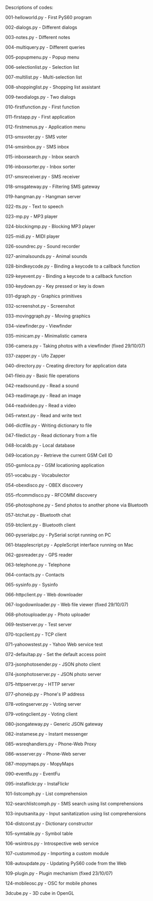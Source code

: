 Descriptions of codes:



001-helloworld.py - First PyS60 program

002-dialogs.py - Different dialogs

003-notes.py - Different notes

004-multiquery.py - Different queries

005-popupmenu.py - Popup menu

006-selectionlist.py - Selection list

007-multilist.py - Multi-selection list

008-shoppinglist.py - Shopping list assistant

009-twodialogs.py - Two dialogs

010-firstfunction.py - First function

011-firstapp.py - First application

012-firstmenus.py - Application menu

013-smsvoter.py - SMS voter

014-smsinbox.py - SMS inbox

015-inboxsearch.py - Inbox search

016-inboxsorter.py - Inbox sorter

017-smsreceiver.py - SMS receiver

018-smsgateway.py - Filtering SMS gateway

019-hangman.py - Hangman server

022-tts.py - Text to speech

023-mp.py - MP3 player

024-blockingmp.py - Blocking MP3 player

025-midi.py - MIDI player

026-soundrec.py - Sound recorder

027-animalsounds.py - Animal sounds

028-bindkeycode.py - Binding a keycode to a callback function

029-keyevent.py - Binding a keycode to a callback function

030-keydown.py - Key pressed or key is down

031-dgraph.py - Graphics primitives

032-screenshot.py - Screenshot

033-movinggraph.py - Moving graphics

034-viewfinder.py - Viewfinder

035-minicam.py - Minimalistic camera

036-camera.py - Taking photos with a viewfinder (fixed 29/10/07)

037-zapper.py - Ufo Zapper

040-directory.py - Creating directory for application data

041-fileio.py - Basic file operations

042-readsound.py - Read a sound

043-readimage.py - Read an image

044-readvideo.py - Read a video

045-rwtext.py - Read and write text

046-dictfile.py - Writing dictionary to file

047-filedict.py - Read dictionary from a file

048-localdb.py - Local database

049-location.py - Retrieve the current GSM Cell ID

050-gsmloca.py - GSM locationing application

051-vocabu.py - Vocabulector

054-obexdisco.py - OBEX discovery

055-rfcommdisco.py - RFCOMM discovery

056-photosphone.py - Send photos to another phone via Bluetooth

057-btchat.py - Bluetooth chat

059-btclient.py - Bluetooth client

060-pyserialpc.py - PySerial script running on PC

061-btapplescript.py - AppleScript interface running on Mac

062-gpsreader.py - GPS reader

063-telephone.py - Telephone

064-contacts.py - Contacts

065-sysinfo.py - Sysinfo

066-httpclient.py - Web downloader

067-logodownloader.py - Web file viewer (fixed 29/10/07)

068-photouploader.py - Photo uploader

069-testserver.py - Test server

070-tcpclient.py - TCP client

071-yahoowstest.py - Yahoo Web service test

072-defaultap.py - Set the default access point

073-jsonphotosender.py - JSON photo client

074-jsonphotoserver.py - JSON photo server

075-httpserver.py - HTTP server

077-phoneip.py - Phone's IP address

078-votingserver.py - Voting server

079-votingclient.py - Voting client

080-jsongateway.py - Generic JSON gateway

082-instamese.py - Instant messenger

085-wsreqhandlers.py - Phone-Web Proxy

086-wsserver.py - Phone-Web server

087-mopymaps.py - MopyMaps

090-eventfu.py - EventFu

095-instaflickr.py - InstaFlickr

101-listcomph.py - List comprehension

102-searchlistcomph.py - SMS search using list comprehensions

103-inputsanita.py - Input sanitatization using list comprehensions

104-distconst.py - Dictionary constructor

105-symtable.py - Symbol table

106-wsintros.py - Introspective web service

107-custommod.py - Importing a custom module

108-autoupdate.py - Updating PyS60 code from the Web

109-plugin.py - Plugin mechanism (fixed 23/10/07)

124-mobileosc.py - OSC for mobile phones

3dcube.py - 3D cube in OpenGL
